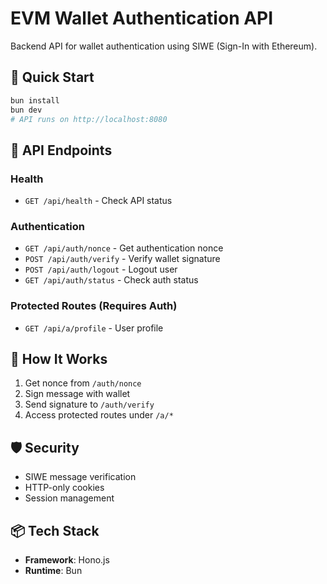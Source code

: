 # EVM Wallet Authentication API

Backend API for wallet authentication using SIWE (Sign-In with Ethereum).

## 🚀 Quick Start

```bash
bun install
bun dev
# API runs on http://localhost:8080
```

## 📡 API Endpoints

### Health
- `GET /api/health` - Check API status

### Authentication  
- `GET /api/auth/nonce` - Get authentication nonce
- `POST /api/auth/verify` - Verify wallet signature
- `POST /api/auth/logout` - Logout user
- `GET /api/auth/status` - Check auth status

### Protected Routes (Requires Auth)
- `GET /api/a/profile` - User profile

## 🔧 How It Works

1. Get nonce from `/auth/nonce`
2. Sign message with wallet
3. Send signature to `/auth/verify`  
4. Access protected routes under `/a/*`

## 🛡️ Security

- SIWE message verification
- HTTP-only cookies
- Session management

## 📦 Tech Stack

- **Framework**: Hono.js
- **Runtime**: Bun
